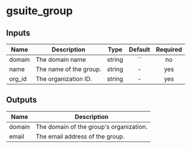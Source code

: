 # gsuite_group

[^]: (autogen_docs_start)


## Inputs

| Name | Description | Type | Default | Required |
|------|-------------|:----:|:-----:|:-----:|
| domain | The domain name | string | `` | no |
| name | The name of the group. | string | - | yes |
| org_id | The organization ID. | string | - | yes |

## Outputs

| Name | Description |
|------|-------------|
| domain | The domain of the group's organization. |
| email | The email address of the group. |

[^]: (autogen_docs_end)